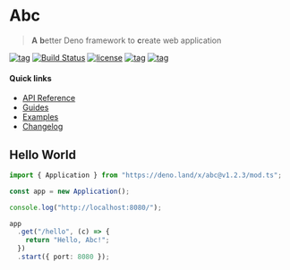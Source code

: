 # Abc

> **A** **b**etter Deno framework to **c**reate web application

[![tag](https://img.shields.io/github/tag/zhmushan/abc.svg)](https://github.com/zhmushan/abc)
[![Build Status](https://github.com/zhmushan/abc/workflows/ci/badge.svg?branch=master)](https://github.com/zhmushan/abc/actions)
[![license](https://img.shields.io/github/license/zhmushan/abc.svg)](https://github.com/zhmushan/abc)
[![tag](https://img.shields.io/badge/deno->=1.0.0-green.svg)](https://github.com/denoland/deno)
[![tag](https://img.shields.io/badge/std-0.76.0-green.svg)](https://github.com/denoland/deno)

#### Quick links

- [API Reference](https://doc.deno.land/https/deno.land/x/abc/mod.ts)
- [Guides](https://deno.land/x/abc/docs/table_of_contents.md)
- [Examples](https://deno.land/x/abc/examples)
- [Changelog](https://deno.land/x/abc/CHANGELOG.md)

## Hello World

```ts
import { Application } from "https://deno.land/x/abc@v1.2.3/mod.ts";

const app = new Application();

console.log("http://localhost:8080/");

app
  .get("/hello", (c) => {
    return "Hello, Abc!";
  })
  .start({ port: 8080 });
```
